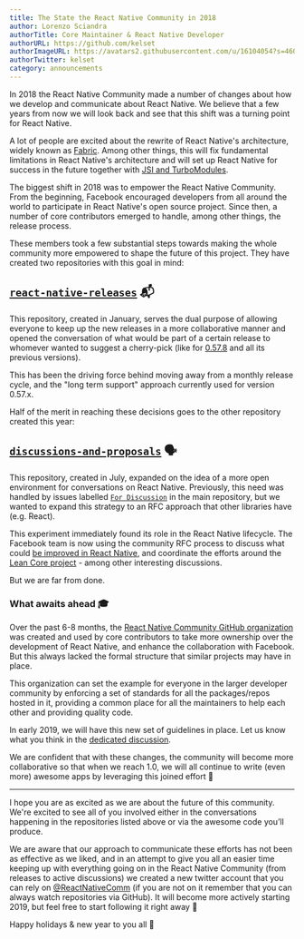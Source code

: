 ```yaml
---
title: The State the React Native Community in 2018
author: Lorenzo Sciandra
authorTitle: Core Maintainer & React Native Developer
authorURL: https://github.com/kelset
authorImageURL: https://avatars2.githubusercontent.com/u/16104054?s=460&v=4
authorTwitter: kelset
category: announcements
---
```


In 2018 the React Native Community made a number of changes about how we develop and communicate about React Native. We believe that a few years from now we will look back and see that this shift was a turning point for React Native.

A lot of people are excited about the rewrite of React Native's architecture, widely known as [Fabric](https://github.com/react-native-community/discussions-and-proposals/issues/4). Among other things, this will fix fundamental limitations in React Native's architecture and will set up React Native for success in the future together with [JSI and TurboModules](https://github.com/react-native-community/discussions-and-proposals/issues/40).

The biggest shift in 2018 was to empower the React Native Community. From the beginning, Facebook encouraged developers from all around the world to participate in React Native's open source project. Since then, a number of core contributors emerged to handle, among other things, the release process.

These members took a few substantial steps towards making the whole community more empowered to shape the future of this project. They have created two repositories with this goal in mind:

## [`react-native-releases`](https://github.com/react-native-community/react-native-releases) 📬

This repository, created in January, serves the dual purpose of allowing everyone to keep up the new releases in a more collaborative manner and opened the conversation of what would be part of a certain release to whomever wanted to suggest a cherry-pick (like for [0.57.8](https://github.com/react-native-community/react-native-releases/issues/71) and all its previous versions).

This has been the driving force behind moving away from a monthly release cycle, and the "long term support" approach currently used for version 0.57.x.

Half of the merit in reaching these decisions goes to the other repository created this year:

## [`discussions-and-proposals`](https://github.com/react-native-community/discussions-and-proposals) 🗣

This repository, created in July, expanded on the idea of a more open environment for conversations on React Native. Previously, this need was handled by issues labelled [`For Discussion`](https://github.com/facebook/react-native/labels/For%20Discussion) in the main repository, but we wanted to expand this strategy to an RFC approach that other libraries have (e.g. React).

This experiment immediately found its role in the React Native lifecycle. The Facebook team is now using the community RFC process to discuss what could [be improved in React Native](https://github.com/react-native-community/discussions-and-proposals/issues/64), and coordinate the efforts around the [Lean Core project](https://github.com/react-native-community/discussions-and-proposals/issues/6) - among other interesting discussions.

But we are far from done.

### What awaits ahead 🎓

Over the past 6-8 months, the [React Native Community GitHub organization](https://github.com/react-native-community) was created and used by core contributors to take more ownership over the development of React Native, and enhance the collaboration with Facebook. But this always lacked the formal structure that similar projects may have in place. 

This organization can set the example for everyone in the larger developer community by enforcing a set of standards for all the packages/repos hosted in it, providing a common place for all the maintainers to help each other and providing quality code.

In early 2019, we will have this new set of guidelines in place. Let us know what you think in the [dedicated discussion](https://github.com/react-native-community/discussions-and-proposals/issues/63).

We are confident that with these changes, the community will become more collaborative so that when we reach 1.0, we will all continue to write (even more) awesome apps by leveraging this joined effort 🤗

----

I hope you are as excited as we are about the future of this community. We're excited to see all of you involved either in the conversations happening in the repositories listed above or via the awesome code you’ll produce.

We are aware that our approach to communicate these efforts has not been as effective as we liked, and in an attempt to give you all an easier time keeping up with everything going on in the React Native Community (from releases to active discussions) we created a new twitter account that you can rely on [@ReactNativeComm](https://twitter.com/ReactNativeComm) (if you are not on it remember that you can always watch repositories via GitHub). It will become more actively starting 2019, but feel free to start following it right away 🐣

Happy holidays & new year to you all 🎅
